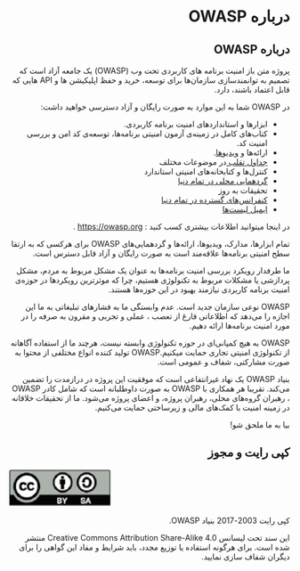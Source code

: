 
# <div dir="rtl" align="right">درباره OWASP</div>

## <div dir="rtl" align="right">درباره OWASP</div>

<p dir="rtl" align="right">
 پروژه متن باز امنیت برنامه های کاربردی تحت وب (OWASP) یک جامعه آزاد است که تصمیم به توانمندسازی سازمان‌ها برای توسعه، خرید و حفظ اپلیکیشن ها و API هایی که قابل اعتماد باشند، دارد. 
</p>

<p dir="rtl" align="right">در OWASP شما به این موارد به صورت رایگان و آزاد دسترسی خواهید داشت:</p>

<ul dir="rtl" align="right">
  <li>
     ابزارها و استانداردهای امنیت برنامه کاربردی.
  </li>
   <li>
    کتاب‌های کامل در زمینه‌ی آزمون امنیتی برنامه‌ها، توسعه‌ی کد امن و بررسی امنیت کد.
  </li>
   <li>
     ارائه‌ها و <a href="https://www.youtube.com/user/OWASPGLOBAL"> ویدیوها</a>.
  </li>
   <li>
     <a href="https://cheatsheetseries.owasp.org/">جداول تقلب </a>
     در موضوعات مختلف
  </li>
   <li>
    کنترل‌ها و کتابخانه‌های امنیتی استاندارد
  </li>
   <li>
     <a href="https://owasp.org/chapters/">گردهمایی محلی در تمام دنیا</a>    
  </li>
  <li>
    تحقیقات به روز
  </li>
  <li>
    <a href="https://owasp.org/events/">کنفرانس‌های گسترده در تمام دنیا</a> 
  </li>
  <li>
    <a href="https://lists.owasp.org/mailman/listinfo">ایمیل لیست‌ها</a> 
  </li>
</ul>

<p dir="rtl" align="right">در اینجا میتوانید اطلاعات بیشتری کسب کنید : <a href="https://owasp.org">https://owasp.org</a> .</p>

<p dir="rtl" align="right">تمام ابزارها، مدارک، ویدیوها، ارائه‌ها و گردهمایی‌های OWASP برای هرکسی که به ارتقا سطح امنیتی برنامه‌ها علاقه‌مند است به صورت رایگان و آزاد قابل دسترس است. </p>

<p dir="rtl" align="right">ما طرفدار رویکرد بررسی امنیت برنامه‌ها به عنوان یک مشکل مربوط به مردم، مشکل پردازشی یا مشکلات مربوط به تکنولوژی هستیم، چرا که موثرترین رویکردها در حوزه‌ی امنیت برنامه کاربردی نیازمند بهبود در این حوزه‌ها هستند.</p>

<p dir="rtl" align="right">OWASP  نوعی سازمان جدید است. عدم وابستگی ما به فشارهای تبلیغاتی به ما این اجازه را می‌دهد که اطلاعاتی فارغ از تعصب ، عملی و تجربی و مقرون به صرفه را در مورد امنیت برنامه‌ها ارائه دهیم.</p>

<p dir="rtl" align="right">OWASP  به هیچ کمپانی‌ای در حوزه تکنولوژی وابسته نیست، هرچند ما از استفاده آگاهانه از تکنولوژی امنیتی تجاری حمایت میکنیم.OWASP تولید کننده انواع مختلفی از محتوا به صورت مشارکتی، شفاف و عمومی است.</p>

<p dir="rtl" align="right">بنیاد  OWASP یک نهاد غیرانتفاعی است که موفقیت این پروژه در درازمدت را تضمین می‌کند. تقریبا هر همکاری با OWASP  به صورت داوطلبانه است که شامل کادر OWASP ، رهبران گروه‌های محلی، رهبران پروژه، و اعضای پروژه می‌شود. ما از تحقیقات خلاقانه در زمینه امنیت با کمک‌های مالی و زیرساختی حمایت می‌کنیم.</p>

<p dir="rtl" align="right">بیا به ما ملحق شو!</p>

##  <div dir="rtl" align="right">کپی رایت و مجوز</div> 

![license](images/license.png)

<p dir="rtl" align="right">
  کپی رایت 2003-2017 بنیاد OWASP.
</p>
<p dir="rtl" align="right">
  این سند تحت لیسانس Creative Commons Attribution Share-Alike 4.0  منتشر شده است.
برای هرگونه استفاده یا توزیع مجدد، باید شرایط و مفاد این گواهی را برای دیگران شفاف سازی نمایید.</p>
